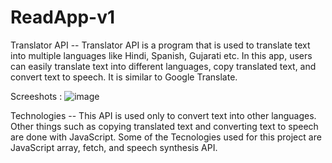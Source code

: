 # ReadApp-v1

Translator API -- Translator API is a program that is used to translate text into multiple languages like Hindi, Spanish, Gujarati etc. In this app, users can easily translate text into different languages, copy translated text, and convert text to speech. It is similar to Google Translate.


Screeshots :
![image](https://user-images.githubusercontent.com/99761288/181835274-f54ecb95-e041-4aa2-808d-c7fccc4e5eba.png)


Technologies -- 
This API is used only to convert text into other languages. Other things such as copying translated text and converting text to speech are done with JavaScript. Some of the Tecnologies used for this project are JavaScript array, fetch, and speech synthesis API.


